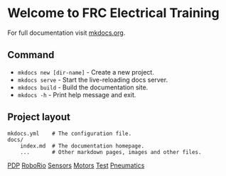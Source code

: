 # Welcome to FRC Electrical Training

For full documentation visit [mkdocs.org](https://www.mkdocs.org).

## Command

* `mkdocs new [dir-name]` - Create a new project.
* `mkdocs serve` - Start the live-reloading docs server.
* `mkdocs build` - Build the documentation site.
* `mkdocs -h` - Print help message and exit.

## Project layout

    mkdocs.yml    # The configuration file.
    docs/
        index.md  # The documentation homepage.
        ...       # Other markdown pages, images and other files.


[PDP](PDP/PDP.md)
[RoboRio](RoboRio/RoboRio.md)
[Sensors](Sensors/Sensors.md)
[Motors](Motors/Motors.md)
[Test](Test/Test.md)
[Pneumatics](Pneumatics/Pneumatics.md)